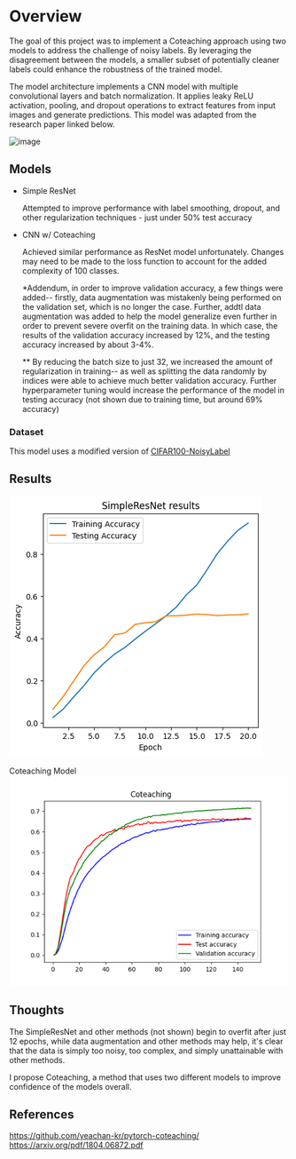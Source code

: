 # Overview

The goal of this project was to implement a Coteaching approach using two models to address the challenge of noisy labels. By leveraging the disagreement between the models, a smaller subset of potentially cleaner labels could enhance the robustness of the trained model. 

The model architecture implements a CNN model with multiple convolutional layers and batch normalization. It applies leaky ReLU activation, pooling, and dropout operations to extract features from input images and generate predictions. This model was adapted from the research paper linked below.

![image](https://github.com/icexorb/yonseicv/assets/102640559/205b863a-1ef5-4447-a775-8c533bbf0e07)

## Models
- Simple ResNet

  Attempted to improve performance with label smoothing, dropout, and other regularization techniques - just under 50% test accuracy
- CNN w/ Coteaching

  Achieved similar performance as ResNet model unfortunately. Changes may need to be made to the loss function to account for the added complexity of 100 classes.

  *Addendum, in order to improve validation accuracy, a few things were added-- firstly, data augmentation was mistakenly being performed on the validation set, which is no longer the case. Further, addtl data augmentation was added to help the model generalize even further in order to prevent severe overfit on the training data. In which case, the results of the validation accuracy increased by 12%, and the testing accuracy increased by about 3-4%. 

  ** By reducing the batch size to just 32, we increased the amount of regularization in training-- as well as splitting the data randomly by indices were able to achieve much better validation accuracy. Further hyperparameter tuning would increase the performance of the model in testing accuracy (not shown due to training time, but around 69% accuracy)
  
### Dataset

This model uses a modified version of [CIFAR100-NoisyLabel](https://www.kaggle.com/c/cifar100-image-classification-with-noisy-labels/data)


## Results
![Alt text](/RESNETcurve.png "ResNet results")

Coteaching Model
![Alt text](/results/l_curve_lr1e-05_tau0.4_warmups50_gradual80_epochs150_batch64_2023-09-02_11-37-05.png "Final results 2")


## Thoughts 

The SimpleResNet and other methods (not shown) begin to overfit after just 12 epochs, while data augmentation and other methods may help, it's clear that the data is simply too noisy, too complex, and simply unattainable with other methods.

I propose Coteaching, a method that uses two different models to improve confidence of the models overall.

## References
https://github.com/yeachan-kr/pytorch-coteaching/
https://arxiv.org/pdf/1804.06872.pdf
